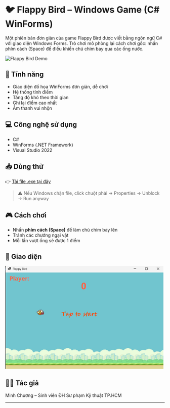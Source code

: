 # 🐦 Flappy Bird – Windows Game (C# WinForms)

Một phiên bản đơn giản của game Flappy Bird được viết bằng ngôn ngữ C# với giao diện Windows Forms. Trò chơi mô phỏng lại cách chơi gốc: nhấn phím cách (Space) để điều khiển chú chim bay qua các ống nước.

![Flappy Bird Demo](./screenshots/demo.gif) <!-- Bạn có thể thêm ảnh demo nếu có -->

## 🚀 Tính năng
- Giao diện đồ họa WinForms đơn giản, dễ chơi
- Hệ thống tính điểm
- Tăng độ khó theo thời gian
- Ghi lại điểm cao nhất
- Âm thanh vui nhộn

## 💻 Công nghệ sử dụng
- C#
- WinForms (.NET Framework)
- Visual Studio 2022

## 📥 Dùng thử

👉 [Tải file .exe tại đây](https://github.com/minhchuong32/flappy-bird/release/Flappybird.exe)

> ⚠️ Nếu Windows chặn file, click chuột phải → Properties → Unblock → Run anyway

## 🎮 Cách chơi
- Nhấn **phím cách (Space)** để làm chú chim bay lên
- Tránh các chướng ngại vật
- Mỗi lần vượt ống sẽ được 1 điểm

## 📸 Giao diện
<img src="./screenshots/ui.png" alt="Flappy Bird Screenshot" width="500"/>

## 👨‍💻 Tác giả
Minh Chương – Sinh viên ĐH Sư phạm Kỹ thuật TP.HCM

---
